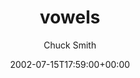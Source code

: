 ---
title: 'vowels'
posts: 2
hash: 't54'
author: 'Chuck Smith'
date: 2002-07-15T17:59:00+00:00
sources:
  - http://forums.tokipona.org/viewtopic.php%3Ft=54.html
---